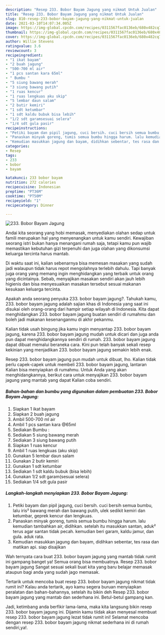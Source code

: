 ```yaml
---
description: "Resep 233. Bobor Bayam Jagung yang nikmat Untuk Jualan"
title: "Resep 233. Bobor Bayam Jagung yang nikmat Untuk Jualan"
slug: 810-resep-233-bobor-bayam-jagung-yang-nikmat-untuk-jualan
date: 2021-03-10T14:07:34.005Z
image: https://img-global.cpcdn.com/recipes/0311567fac0136eb/680x482cq70/233-bobor-bayam-jagung-foto-resep-utama.jpg
thumbnail: https://img-global.cpcdn.com/recipes/0311567fac0136eb/680x482cq70/233-bobor-bayam-jagung-foto-resep-utama.jpg
cover: https://img-global.cpcdn.com/recipes/0311567fac0136eb/680x482cq70/233-bobor-bayam-jagung-foto-resep-utama.jpg
author: Willie Stevens
ratingvalue: 3.6
reviewcount: 3
recipeingredient:
- "1 ikat bayam"
- "2 buah jagung"
- "500-700 ml air"
- "1 pcs santan kara 65ml"
- " Bumbu "
- "5 siung bawang merah"
- "3 siung bawang putih"
- "1 ruas kencur"
- "1 ruas lengkuas aku skip"
- "5 lembar daun salam"
- "2 butir kemiri"
- "1 sdt ketumbar"
- "1 sdt kaldu bubuk bisa lebih"
- "1/2 sdt garamsesuai selera"
- "1/4 sdt gula pasir"
recipeinstructions:
- "Petiki bayam dan pipil jagung, cuci bersih. cuci bersih semua bumbu, lalu iris² bawang merah dan bawang putih, ulek sedikit kemiri dan ketumbar, geprek kencur dan lengkuas."
- "Panaskan minyak goreng, tumis semua bumbu hingga harum. lalu kemudian tambahkan air, didihkan. setelah itu masukkan santan, aduk² terus agar santan tidak pecah. kemudian beri garam, kaldu jamur, dan gula. aduk rata."
- "Kemudian masukkan jagung dan bayam, didihkan sebentar, tes rasa dan matikan api. siap disajikan"
categories:
- Resep
tags:
- 233
- bobor
- bayam

katakunci: 233 bobor bayam 
nutrition: 272 calories
recipecuisine: Indonesian
preptime: "PT36M"
cooktime: "PT50M"
recipeyield: "1"
recipecategory: Dinner

---
```



![233. Bobor Bayam Jagung](https://img-global.cpcdn.com/recipes/0311567fac0136eb/680x482cq70/233-bobor-bayam-jagung-foto-resep-utama.jpg)

Andai kita seorang yang hobi memasak, menyediakan olahan sedap untuk famili merupakan hal yang menyenangkan untuk kamu sendiri. Kewajiban seorang istri bukan hanya menangani rumah saja, tetapi kamu pun wajib memastikan kebutuhan gizi terpenuhi dan juga olahan yang dikonsumsi keluarga tercinta harus mantab.

Di waktu  saat ini, kalian sebenarnya bisa memesan masakan yang sudah jadi walaupun tidak harus repot mengolahnya terlebih dahulu. Tapi banyak juga orang yang memang ingin menghidangkan yang terbaik untuk orang yang dicintainya. Sebab, menyajikan masakan sendiri akan jauh lebih higienis dan bisa menyesuaikan masakan tersebut sesuai makanan kesukaan keluarga tercinta. 



Apakah anda seorang penyuka 233. bobor bayam jagung?. Tahukah kamu, 233. bobor bayam jagung adalah sajian khas di Indonesia yang saat ini disukai oleh orang-orang dari hampir setiap wilayah di Indonesia. Kita dapat menghidangkan 233. bobor bayam jagung buatan sendiri di rumahmu dan boleh jadi makanan kesenanganmu di akhir pekanmu.

Kalian tidak usah bingung jika kamu ingin menyantap 233. bobor bayam jagung, karena 233. bobor bayam jagung mudah untuk dicari dan juga anda pun dapat menghidangkannya sendiri di rumah. 233. bobor bayam jagung dapat dibuat memalui beraneka cara. Kini pun telah banyak sekali resep kekinian yang menjadikan 233. bobor bayam jagung semakin lebih enak.

Resep 233. bobor bayam jagung pun mudah untuk dibuat, lho. Kalian tidak perlu capek-capek untuk membeli 233. bobor bayam jagung, lantaran Kalian bisa menyiapkan di rumahmu. Untuk Anda yang akan menghidangkannya, berikut cara untuk menyajikan 233. bobor bayam jagung yang mantab yang dapat Kalian coba sendiri.

<!--inarticleads1-->

##### Bahan-bahan dan bumbu yang digunakan dalam pembuatan 233. Bobor Bayam Jagung:

1. Siapkan 1 ikat bayam
1. Siapkan 2 buah jagung
1. Ambil 500-700 ml air
1. Ambil 1 pcs santan kara @65ml
1. Sediakan  Bumbu :
1. Sediakan 5 siung bawang merah
1. Sediakan 3 siung bawang putih
1. Siapkan 1 ruas kencur
1. Ambil 1 ruas lengkuas (aku skip)
1. Gunakan 5 lembar daun salam
1. Gunakan 2 butir kemiri
1. Gunakan 1 sdt ketumbar
1. Sediakan 1 sdt kaldu bubuk (bisa lebih)
1. Gunakan 1/2 sdt garam(sesuai selera)
1. Sediakan 1/4 sdt gula pasir




<!--inarticleads2-->

##### Langkah-langkah menyiapkan 233. Bobor Bayam Jagung:

1. Petiki bayam dan pipil jagung, cuci bersih. cuci bersih semua bumbu, lalu iris² bawang merah dan bawang putih, ulek sedikit kemiri dan ketumbar, geprek kencur dan lengkuas.
1. Panaskan minyak goreng, tumis semua bumbu hingga harum. lalu kemudian tambahkan air, didihkan. setelah itu masukkan santan, aduk² terus agar santan tidak pecah. kemudian beri garam, kaldu jamur, dan gula. aduk rata.
1. Kemudian masukkan jagung dan bayam, didihkan sebentar, tes rasa dan matikan api. siap disajikan




Wah ternyata cara buat 233. bobor bayam jagung yang mantab tidak rumit ini gampang banget ya! Semua orang bisa membuatnya. Resep 233. bobor bayam jagung Sangat sesuai sekali buat kita yang baru belajar memasak ataupun bagi anda yang sudah jago memasak.

Tertarik untuk mencoba buat resep 233. bobor bayam jagung nikmat tidak rumit ini? Kalau anda tertarik, ayo kamu segera buruan menyiapkan peralatan dan bahan-bahannya, setelah itu bikin deh Resep 233. bobor bayam jagung yang mantab dan sederhana ini. Betul-betul gampang kan. 

Jadi, ketimbang anda berfikir lama-lama, maka kita langsung bikin resep 233. bobor bayam jagung ini. Dijamin kamu tiidak akan menyesal membuat resep 233. bobor bayam jagung lezat tidak rumit ini! Selamat mencoba dengan resep 233. bobor bayam jagung nikmat sederhana ini di rumah sendiri,ya!.


